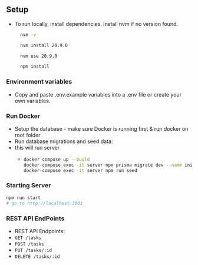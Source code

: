 ## Setup

- To run locally, install dependencies. Install nvm if no version found.
  ```sh
    nvm -v
  ```
  ```sh
    nvm install 20.9.0
    ```
  ```sh
    nvm use 20.9.0
  ```
  ```sh
    npm install
  ```

### Environment variables

- Copy and paste .env.example variables into a .env file or create your own variables.

### Run Docker

- Setup the database - make sure Docker is running first & run docker on root folder
- Run database migrations and seed data:
- this will run server
  - ```sh
    docker compose up --build
    docker-compose exec -it server npx prisma migrate dev --name init
    docker-compose exec -it server npm run seed
    ```

### Starting Server

```sh
npm run start
# go to http://localhost:3001
```

### REST API EndPoints

- REST API Endpoints:
- `GET /tasks`
- `POST /tasks`
- `PUT /tasks/:id`
- `DELETE /tasks/:id`
